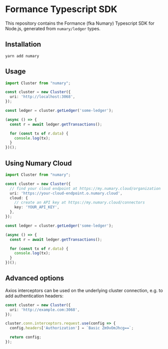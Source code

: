 # Formance Typescript SDK

This repository contains the Formance (fka Numary) Typescript SDK for Node.js, generated from `numary/ledger` types.

## Installation

```SHELL
yarn add numary
```

## Usage

```typescript
import Cluster from "numary";

const cluster = new Cluster({
  uri: 'http://localhost:3068',
});

const ledger = cluster.getLedger('some-ledger');

(async () => {
  const r = await ledger.getTransactions();

  for (const tx of r.data) {
    console.log(tx);
  }
})();
```

## Using Numary Cloud

```typescript
import Cluster from "numary";

const cluster = new Cluster({
  // find your cloud endpoint at https://my.numary.cloud/organization
  uri: 'https://your-cloud-endpoint.o.numary.cloud',
  cloud: {
    // create an API key at https://my.numary.cloud/connectors
    key: 'YOUR_API_KEY',
  },
});

const ledger = cluster.getLedger('some-ledger');

(async () => {
  const r = await ledger.getTransactions();

  for (const tx of r.data) {
    console.log(tx);
  }
})();
```

## Advanced options

Axios interceptors can be used on the underlying cluster connection, e.g. to add authentication headers:

```typescript
const cluster = new Cluster({
  uri: 'http://example.com:3068',
});

cluster.conn.interceptors.request.use(config => {
  config.headers['Authorization'] = `Basic Zm9vOmJhcg==`;

  return config;
});
```

